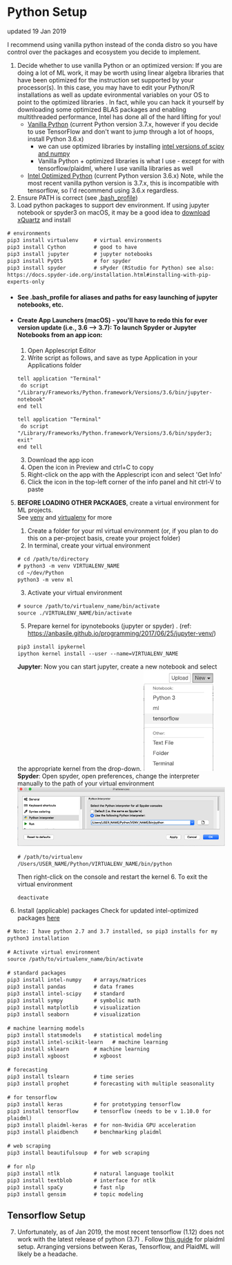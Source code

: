 # Python Setup
updated 19 Jan 2019

I recommend using vanilla python instead of the conda distro so you have control over the packages and ecosystem you decide to implement.

1. Decide whether to use vanilla Python or an optimized version:
If you are doing a lot of ML work, it may be worth using linear algebra libraries that have been optimized for the instruction set supported by your processor(s). In this case, you may have to edit your Python/R installations as well as update evironmental variables on your OS to point to the optimized libraries .
In fact, while you can hack it yourself by downloading some optimized BLAS packages and enabling multithreaded performance, Intel has done all of the hard lifting for you!
   * [Vanilla Python](https://www.python.org/downloads/) (current Python version 3.7.x, however if you decide to use TensorFlow and don't want to jump through a lot of hoops, install Python 3.6.x)
      * we can use optimized libraries by installing [intel versions of scipy and numpy](https://software.intel.com/en-us/articles/installing-the-intel-distribution-for-python-and-intel-performance-libraries-with-pip-and)
      * Vanilla Python + optimized libraries is what I use - except for with tensorflow/plaidml, where I use vanilla libraries as well
   * [Intel Optimized Python](https://software.intel.com/en-us/distribution-for-python) (current Python version 3.6.x)
Note, while the most recent vanilla python version is 3.7.x, this is incompatible with tensorflow, so I'd recommend using 3.6.x regardless.
3. Ensure PATH is correct (see [.bash_profile](https://github.com/ahgraber/ml_setup/edit/master/bash_profile.md))  
4. Load python packages to support dev environment.  If using jupyter notebook or spyder3 on macOS, it may be a good idea to [download xQuartz](https://www.xquartz.org/) and install
```
# environments
pip3 install virtualenv     # virtual environments
pip3 install Cython         # good to have
pip3 install jupyter        # jupyter notebooks
pip3 install PyQt5          # for spyder
pip3 install spyder         # sPyder (RStudio for Python) see also: https://docs.spyder-ide.org/installation.html#installing-with-pip-experts-only
```
   * #### See .bash_profile for aliases and paths for easy launching of jupyter notebooks, etc.
   * #### Create App Launchers (macOS) - you'll have to redo this for ever version update (i.e., 3.6 --> 3.7): To launch Spyder or Jupyter Notebooks from an app icon:
     1. Open Applescript Editor
     2. Write script as follows, and save as type Application in your Applications folder
     ```
     tell application "Terminal"
      do script "/Library/Frameworks/Python.framework/Versions/3.6/bin/jupyter-notebook"
     end tell
     ```
     ```
     tell application "Terminal"
      do script "/Library/Frameworks/Python.framework/Versions/3.6/bin/spyder3; exit"
     end tell
     ```
     3. Download the app icon
     4. Open the icon in Preview and ctrl+C to copy
     5. Right-click on the app with the Applescript icon and select 'Get Info'
     6. Click the icon in the top-left corner of the info panel and hit ctrl-V to paste  


5. **BEFORE LOADING OTHER PACKAGES**, create a virtual environment for ML projects.  
See [venv](https://docs.python.org/3/library/venv.html) and [virtualenv](https://docs.python-guide.org/dev/virtualenvs/) for more
   1. Create a folder for your ml virtual environment (or, if you plan to do this on a per-project basis, create your project folder)
   2. In terminal, create your virtual environment
   ```
   # cd /path/to/directory
   # python3 -m venv VIRTUALENV_NAME
   cd ~/dev/Python
   python3 -m venv ml
   ```
   3. Activate your virtual environment
   ```
   # source /path/to/virtualenv_name/bin/activate
   source ./VIRTUALENV_NAME/bin/activate
   ```
   5. Prepare kernel for ipynotebooks (jupyter or spyder) . 
   (ref: https://anbasile.github.io/programming/2017/06/25/jupyter-venv/)
   ```
   pip3 install ipykernel
   ipython kernel install --user --name=VIRTUALENV_NAME
   ```
   **Jupyter**: Now you can start jupyter, create a new notebook and select the appropriate kernel from the drop-down.
   ![jupyter-dropdown](images/jupyter-dropdown.png)  
   **Spyder**: Open spyder, open preferences, change the interpreter manually to the path of your virtual environment
   ![spyder-venv](images/spyder-venv.png)  
   ```
   # /path/to/virtualenv
   /Users/USER_NAME/Python/VIRTUALENV_NAME/bin/python
   ```
   Then right-click on the console and restart the kernel
   6. To exit the virtual environment
   ```
   deactivate
   ```

6. Install (applicable) packages 
Check for updated intel-optimized packages [here](https://software.intel.com/en-us/articles/installing-the-intel-distribution-for-python-and-intel-performance-libraries-with-pip-and)
```
# Note: I have python 2.7 and 3.7 installed, so pip3 installs for my python3 installation

# Activate virtual environment
source /path/to/virtualenv_name/bin/activate

# standard packages
pip3 install intel-numpy    # arrays/matrices
pip3 install pandas         # data frames
pip3 install intel-scipy    # standard
pip3 install sympy          # symbolic math
pip3 install matplotlib     # visualization
pip3 install seaborn        # visualization

# machine learning models
pip3 install statsmodels    # statistical modeling
pip3 install intel-scikit-learn   # machine learning
pip3 install sklearn        # machine learning
pip3 install xgboost        # xgboost

# forecasting
pip3 install tslearn        # time series
pip3 install prophet        # forecasting with multiple seasonality

# for tensorflow
pip3 install keras          # for prototyping tensorflow
pip3 install tensorflow     # tensorflow (needs to be v 1.10.0 for plaidml)
pip3 install plaidml-keras  # for non-Nvidia GPU acceleration
pip3 install plaidbench     # benchmarking plaidml

# web scraping
pip3 install beautifulsoup  # for web scraping

# for nlp
pip3 install ntlk           # natural language toolkit
pip3 install textblob       # interface for ntlk
pip3 install spaCy          # fast nlp
pip3 install gensim         # topic modeling
```

## Tensorflow Setup
7. Unfortunately, as of Jan 2019, the most recent tensorflow (1.12) does not work with the latest release of python (3.7) . 
Follow [this guide](https://github.com/plaidml/plaidml) for plaidml setup.  Arranging versions between Keras, Tensorflow, and PlaidML will likely be a headache.
